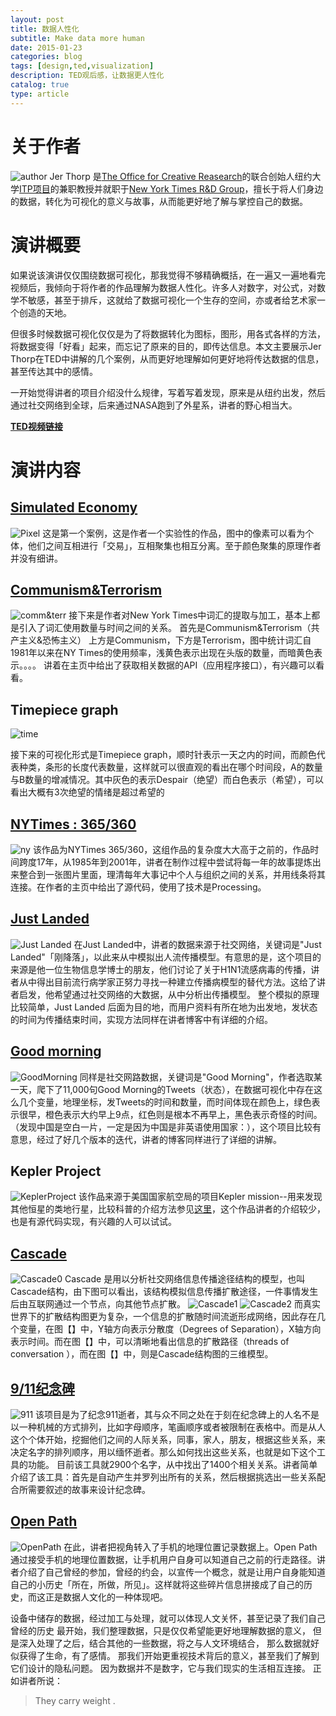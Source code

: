 ```yaml
---
layout: post
title: 数据人性化
subtitle: Make data more human
date: 2015-01-23
categories: blog
tags: [design,ted,visualization]
description: TED观后感，让数据更人性化
catalog: true
type: article
---
```


# 关于作者
![author](http://www.andln.com/post_img/dataHuman_Author.jpg)
Jer Thorp  是[The Office for Creative Reasearch](http://o-c-r.org/)的联合创始人纽约大学[ITP项目](http://itp.nyu.edu/itp/)的兼职教授并就职于[New York Times R&D Group](http://nytlabs.com/)，擅长于将人们身边的数据，转化为可视化的意义与故事，从而能更好地了解与掌控自己的数据。

# 演讲概要

如果说该演讲仅仅围绕数据可视化，那我觉得不够精确概括，在一遍又一遍地看完视频后，我倾向于将作者的作品理解为数据人性化。许多人对数字，对公式，对数学不敏感，甚至于排斥，这就给了数据可视化一个生存的空间，亦或者给艺术家一个创造的天地。


但很多时候数据可视化仅仅是为了将数据转化为图标，图形，用各式各样的方法，将数据变得「好看」起来，而忘记了原来的目的，即传达信息。本文主要展示Jer Thorp在TED中讲解的几个案例，从而更好地理解如何更好地将传达数据的信息，甚至传达其中的感情。


一开始觉得讲者的项目介绍没什么规律，写着写着发现，原来是从纽约出发，然后通过社交网络到全球，后来通过NASA跑到了外星系，讲者的野心相当大。

**[TED视频链接](http://www.ted.com/talks/jer_thorp_make_data_more_human)**


# 演讲内容

## [Simulated Economy](http://blog.blprnt.com/blog/blprnt/the-colour-economy-the-gap-between-the-rich-and-the-poor)

![Pixel](http://www.andln.com/post_img/dataHuman_pixel.gif)
这是第一个案例，这是作者一个实验性的作品，图中的像素可以看为个体，他们之间互相进行「交易」，互相聚集也相互分离。至于颜色聚集的原理作者并没有细讲。

## [Communism&Terrorism](http://blog.blprnt.com/blog/blprnt/multi-faceted-searching-with-the-nytimes-apis)

![comm&terr](http://www.andln.com/post_img/dataHuman_1.jpg)
接下来是作者对New York Times中词汇的提取与加工，基本上都是引入了词汇使用数量与时间之间的关系。
首先是Communism&Terrorism（共产主义&恐怖主义）
上方是Communism，下方是Terrorism，图中统计词汇自1981年以来在NY Times的使用频率，浅黄色表示出现在头版的数量，而暗黄色表示。。。。
讲着在主页中给出了获取相关数据的API（应用程序接口），有兴趣可以看看。


## Timepiece graph
![time](http://www.andln.com/post_img/dataHuman_2.png)
<!-- ![badExp](http://www.andln.com/post_img/logoDesign_badExp.png?	
imageView2/0/w/480/h/480/interlace/0/q/100) -->
接下来的可视化形式是Timepiece graph，顺时针表示一天之内的时间，而颜色代表种类，条形的长度代表数量，这样就可以很直观的看出在哪个时间段，A的数量与B数量的增减情况。其中灰色的表示Despair（绝望）而白色表示（希望），可以看出大概有3次绝望的情绪是超过希望的

## [NYTimes : 365/360](http://blog.blprnt.com/blog/blprnt/7-days-of-source-day-2-nytimes-36536)
![ny](http://www.andln.com/post_img/dataHuman_ny.gif)
该作品为NYTimes 365/360，这组作品的复杂度大大高于之前的，作品时间跨度17年，从1985年到2001年，讲者在制作过程中尝试将每一年的故事提炼出来整合到一张图片里面，理清每年大事记中个人与组织之间的关系，并用线条将其连接。在作者的主页中给出了源代码，使用了技术是Processing。

## [Just Landed](http://blog.blprnt.com/blog/blprnt/just-landed-processing-twitter-metacarta-hidden-data)
![Just Landed](http://www.andln.com/post_img/dataHuman_Just-Landed.gif)
在Just Landed中，讲者的数据来源于社交网络，关键词是"Just Landed"「刚降落」，以此来从中模拟出人流传播模型。有意思的是，这个项目的来源是他一位生物信息学博士的朋友，他们讨论了关于H1N1流感病毒的传播，讲者从中得出目前流行病学家正努力寻找一种建立传播病模型的替代方法。这给了讲者启发，他希望通过社交网络的大数据，从中分析出传播模型。
整个模拟的原理比较简单，Just Landed 后面为目的地，而用户资料有所在地为出发地，发状态的时间为传播结束时间，实现方法同样在讲者博客中有详细的介绍。

## [Good morning](http://blog.blprnt.com/blog/blprnt/goodmorning)
![GoodMorning](http://www.andln.com/post_img/dataHuman_Good-Morning.gif)
同样是社交网路数据，关键词是"Good Morning"，作者选取某一天，爬下了11,000句Good Morning的Tweets（状态），在数据可视化中存在这么几个变量，地理坐标，发Tweets的时间和数量，而时间体现在颜色上，绿色表示很早，橙色表示大约早上9点，红色则是根本不再早上，黑色表示奇怪的时间。（发现中国是空白一片，一定是因为中国是非英语使用国家：），这个项目比较有意思，经过了好几个版本的迭代，讲者的博客同样进行了详细的讲解。

## Kepler Project
![KeplerProject](http://www.andln.com/post_img/dataHuman_Kapler-Project.gif)
该作品来源于美国国家航空局的项目Kepler mission--用来发现其他恒星的类地行星，比较科普的介绍方法参见[这里](http://zh.wikipedia.org/wiki/%E5%85%8B%E5%8D%9C%E5%8B%92%E5%A4%AA%E7%A9%BA%E6%9C%9B%E9%81%A0%E9%8F%A1)，这个作品讲者的介绍较少，也是有源代码实现，有兴趣的人可以试试。

## [Cascade](http://nytlabs.com/projects/cascade.html)
![Cascade0](http://www.andln.com/post_img/dataHuman_Cascade_0.gif)
Cascade 是用以分析社交网络信息传播途径结构的模型，也叫Cascade结构，由下图可以看出，该结构模拟信息传播扩散途径，一件事情发生后由互联网通过一个节点，向其他节点扩散。
![Cascade1](http://www.andln.com/post_img/dataHuman_Cascade_01.gif)
![Cascade2](http://www.andln.com/post_img/dataHuman_Cascade_02.gif)
而真实世界下的扩散结构图更为复杂，一个信息的扩散随时间流逝形成网络，因此存在几个变量，在图【】中，Y轴方向表示分散度（Degrees of Separation），X轴方向表示时间。而在图【】中，可以清晰地看出信息的扩散路径（threads of conversation
），而在图【】中，则是Cascade结构图的三维模型。


## [9/11纪念碑](http://blog.blprnt.com/blog/blprnt/all-the-names)
![911](http://www.andln.com/post_img/dataHuman_Memorial.gif)
该项目是为了纪念911逝者，其与众不同之处在于刻在纪念碑上的人名不是以一种机械的方式排列，比如字母顺序，笔画顺序或者被限制在表格中。而是从人这个个体开始，挖掘他们之间的人际关系，同事，家人，朋友，根据这些关系，来决定名字的排列顺序，用以缅怀逝者。那么如何找出这些关系，也就是如下这个工具的功能。
目前该工具就2900个名字，从中找出了1400个相关关系。讲者简单介绍了该工具：首先是自动产生并罗列出所有的关系，然后根据挑选出一些关系配合所需要叙述的故事来设计纪念碑。


## [Open Path](http://blog.blprnt.com/blog/blprnt/your-device-your-data-how-to-save-your-iphone-location-data-and-help-researchers-make-the-world-a-better-place)
![OpenPath](http://www.andln.com/post_img/dataHuman_Local-Data.gif)
在此，讲者把视角转入了手机的地理位置记录数据上。Open Path通过接受手机的地理位置数据，让手机用户自身可以知道自己之前的行走路径。讲者介绍了自己曾经的参加，曾经的约会，以宣传一个概念，就是让用户自身能知道自己的小历史「所在，所做，所见」。这样就将这些碎片信息拼接成了自己的历史，而这正是数据人文化的一种体现吧。

设备中储存的数据，经过加工与处理，就可以体现人文关怀，甚至记录了我们自己曾经的历史
最开始，我们整理数据，只是仅仅希望能更好地理解数据的意义，
但是深入处理了之后，结合其他的一些数据，将之与人文环境结合，
那么数据就好似获得了生命，有了感情。
那我们开始更重视技术背后的意义，甚至我们了解到它们设计的隐私问题。
因为数据并不是数字，它与我们现实的生活相互连接。
正如讲者所说：

> They carry weight  .




